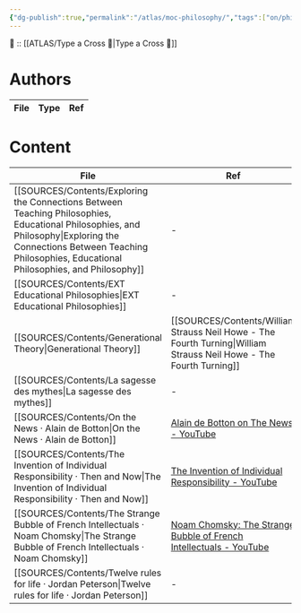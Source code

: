 ```yaml
---
{"dg-publish":true,"permalink":"/atlas/moc-philosophy/","tags":["on/philosophy"],"noteIcon":"","created":"2023-02-18T15:16:26.544+01:00","updated":"2023-04-10T11:25:13.364+02:00"}
---
```


🔼 :: [[ATLAS/Type a Cross 💠\|Type a Cross 💠]]

# Authors 
| File | Type | Ref |
| ---- | ---- | --- |


# Content
| File                                                                                                                                                                                                                         | Ref                                                                                                                    |
| ---------------------------------------------------------------------------------------------------------------------------------------------------------------------------------------------------------------------------- | ---------------------------------------------------------------------------------------------------------------------- |
| [[SOURCES/Contents/Exploring the Connections Between Teaching Philosophies, Educational Philosophies, and Philosophy\|Exploring the Connections Between Teaching Philosophies, Educational Philosophies, and Philosophy]] | \-                                                                                                                     |
| [[SOURCES/Contents/EXT Educational Philosophies\|EXT Educational Philosophies]]                                                                                                                                           | \-                                                                                                                     |
| [[SOURCES/Contents/Generational Theory\|Generational Theory]]                                                                                                                                                             | [[SOURCES/Contents/William Strauss Neil Howe - The Fourth Turning\|William Strauss Neil Howe - The Fourth Turning]] |
| [[SOURCES/Contents/La sagesse des mythes\|La sagesse des mythes]]                                                                                                                                                         | \-                                                                                                                     |
| [[SOURCES/Contents/On the News · Alain de Botton\|On the News · Alain de Botton]]                                                                                                                                         | [Alain de Botton on The News - YouTube](https://www.youtube.com/watch?v=SNr-AoFLjok&t=3s)                              |
| [[SOURCES/Contents/The Invention of Individual Responsibility · Then and Now\|The Invention of Individual Responsibility · Then and Now]]                                                                                 | [The Invention of Individual Responsibility - YouTube](https://youtu.be/tp4FGAv2gks)                                   |
| [[SOURCES/Contents/The Strange Bubble of French Intellectuals · Noam Chomsky\|The Strange Bubble of French Intellectuals · Noam Chomsky]]                                                                                 | [Noam Chomsky: The Strange Bubble of French Intellectuals - YouTube](https://youtu.be/772WncdxCSw)                     |
| [[SOURCES/Contents/Twelve rules for life · Jordan Peterson\|Twelve rules for life · Jordan Peterson]]                                                                                                                     | \-                                                                                                                     |
